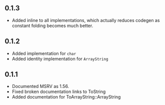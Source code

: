 ## 0.1.3

- Added inline to all implementations, which actually reduces codegen as constant folding becomes much better.

## 0.1.2

- Added implementation for `char`
- Added identity implementation for `ArrayString`

## 0.1.1

- Documented MSRV as 1.56.
- Fixed broken documentation links to ToString
- Added documentation for ToArrayString::ArrayString
